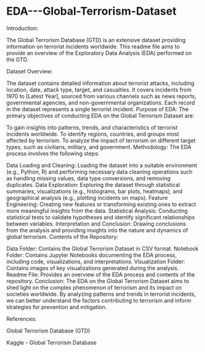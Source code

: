 # EDA---Global-Terrorism-Dataset

Introduction:

The Global Terrorism Database (GTD) is an extensive dataset providing information on terrorist incidents worldwide. This readme file aims to provide an overview of the Exploratory Data Analysis (EDA) performed on the GTD.

Dataset Overview:

The dataset contains detailed information about terrorist attacks, including location, date, attack type, target, and casualties.
It covers incidents from 1970 to [Latest Year], sourced from various channels such as news reports, governmental agencies, and non-governmental organizations.
Each record in the dataset represents a single terrorist incident.
Purpose of EDA:
The primary objectives of conducting EDA on the Global Terrorism Dataset are:

To gain insights into patterns, trends, and characteristics of terrorist incidents worldwide.
To identify regions, countries, and groups most affected by terrorism.
To analyze the impact of terrorism on different target types, such as civilians, military, and government.
Methodology:
The EDA process involves the following steps:

Data Loading and Cleaning: Loading the dataset into a suitable environment (e.g., Python, R) and performing necessary data cleaning operations such as handling missing values, data type conversions, and removing duplicates.
Data Exploration: Exploring the dataset through statistical summaries, visualizations (e.g., histograms, bar plots, heatmaps), and geographical analysis (e.g., plotting incidents on maps).
Feature Engineering: Creating new features or transforming existing ones to extract more meaningful insights from the data.
Statistical Analysis: Conducting statistical tests to validate hypotheses and identify significant relationships between variables.
Interpretation and Conclusion: Drawing conclusions from the analysis and providing insights into the nature and dynamics of global terrorism.
Contents of the Repository:

Data Folder: Contains the Global Terrorism Dataset in CSV format.
Notebook Folder: Contains Jupyter Notebooks documenting the EDA process, including code, visualizations, and interpretations.
Visualization Folder: Contains images of key visualizations generated during the analysis.
Readme File: Provides an overview of the EDA process and contents of the repository.
Conclusion:
The EDA on the Global Terrorism Dataset aims to shed light on the complex phenomenon of terrorism and its impact on societies worldwide. By analyzing patterns and trends in terrorist incidents, we can better understand the factors contributing to terrorism and inform strategies for prevention and mitigation.

References:

Global Terrorism Database (GTD)

Kaggle - Global Terrorism Database
